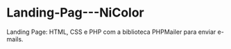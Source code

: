 # Landing-Pag---NiColor
Landing Page: HTML, CSS e PHP com a biblioteca PHPMailer para enviar e-mails.
